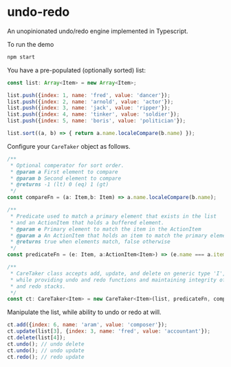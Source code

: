 # undo-redo

An unopinionated undo/redo engine implemented in Typescript.

To run the demo

```bash
npm start
```

You have a pre-populated (optionally sorted) list:

```javascript
const list: Array<Item> = new Array<Item>;

list.push({index: 1, name: 'fred', value: 'dancer'});
list.push({index: 2, name: 'arnold', value: 'actor'});
list.push({index: 3, name: 'jack', value: 'ripper'});
list.push({index: 4, name: 'tinker', value: 'soldier'});
list.push({index: 5, name: 'boris', value: 'politician'});

list.sort((a, b) => { return a.name.localeCompare(b.name) });
```

Configure your `CareTaker` object as follows.

```javascript
/**
 * Optional comperator for sort order.
 * @param a First element to compare
 * @param b Second element to compare
 * @returns -1 (lt) 0 (eq) 1 (gt)
 */
const compareFn = (a: Item,b: Item) => a.name.localeCompare(b.name);

/**
 * Predicate used to match a primary element that exists in the list
 * and an ActionItem that holds a buffered element.
 * @param e Primary element to match the item in the ActionItem
 * @param a An ActionItem that holds an item to match the primary element
 * @returns true when elements match, false otherwise
 */
const predicateFn = (e: Item, a:ActionItem<Item>) => (e.name === a.item.name);

/**
 * CareTaker class accepts add, update, and delete on generic type 'I',
 * while providing undo and redo functions and maintaining integrity of undo
 * and redo stacks.
 */
const ct: CareTaker<Item> = new CareTaker<Item>(list, predicateFn, compareFn);
```

Manipulate the list, while ability to undo or redo at will.

```javascript
ct.add({index: 6, name: 'aram', value: 'composer'});
ct.update(list[3], {index: 3, name: 'fred', value: 'accountant'});
ct.delete(list[4]);
ct.undo(); // undo delete
ct.undo(); // undo update
ct.redo(); // redo update
```
